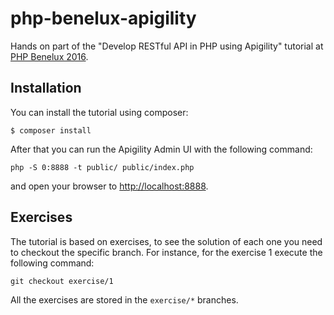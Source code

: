 # php-benelux-apigility
Hands on part of the "Develop RESTful API in PHP using Apigility" tutorial at [PHP Benelux 2016](https://conference.phpbenelux.eu/2016/talk/develop-restful-api-in-php-using-apigility/).

Installation
------------

You can install the tutorial using composer:

```console
$ composer install
```

After that you can run the Apigility Admin UI with the following command:

```console
php -S 0:8888 -t public/ public/index.php
```

and open your browser to [http://localhost:8888](http://localhost:8888).

Exercises
---------

The tutorial is based on exercises, to see the solution of each one you need to
checkout the specific branch. For instance, for the exercise 1 execute the
following command:

 ```console
 git checkout exercise/1
 ```

 All the exercises are stored in the `exercise/*` branches.
